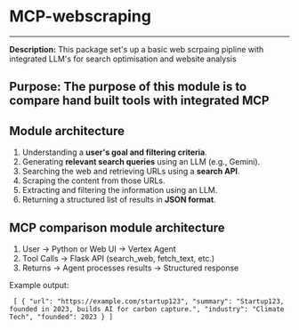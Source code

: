 # MCP-webscraping
---
**Description:** This package set's up a basic web scrpaing pipline with integrated LLM's for search optimisation and website analysis

**Purpose:** The purpose of this module is to compare hand built tools with integrated MCP
---

## **Module architecture**

1. Understanding a **user's goal and filtering criteria**.
2. Generating **relevant search queries** using an LLM (e.g., Gemini).
3. Searching the web and retrieving URLs using a **search API**.
4. Scraping the content from those URLs.
5. Extracting and filtering the information using an LLM.
6. Returning a structured list of results in **JSON format**.

## **MCP comparison module architecture**

1. User → Python or Web UI → Vertex Agent 
2. Tool Calls → Flask API (search_web, fetch_text, etc.)
3. Returns → Agent processes results → Structured response


Example output:

`
[
  {
    "url": "https://example.com/startup123",
    "summary": "Startup123, founded in 2023, builds AI for carbon capture.",
    "industry": "Climate Tech",
    "founded": 2023
  }
]`

